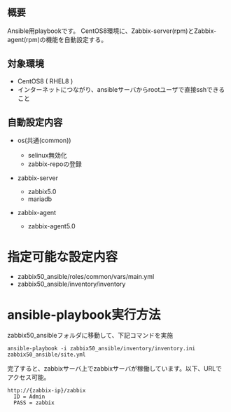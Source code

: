 ## 概要

Ansible用playbookです。
CentOS8環境に、Zabbix-server(rpm)とZabbix-agent(rpm)の機能を自動設定する。


## 対象環境

* CentOS8 ( RHEL8 )
* インターネットにつながり、ansibleサーバからrootユーザで直接sshできること

## 自動設定内容

* os(共通(common))
	+ selinux無効化
	+ zabbix-repoの登録

* zabbix-server
	+ zabbix5.0
	+ mariadb

* zabbix-agent
	+ zabbix-agent5.0

# 指定可能な設定内容

* zabbix50_ansible/roles/common/vars/main.yml
* zabbix50_ansible/inventory/inventory


# ansible-playbook実行方法

zabbix50_ansibleフォルダに移動して、下記コマンドを実施

```
ansible-playbook -i zabbix50_ansible/inventory/inventory.ini zabbix50_ansible/site.yml
```

完了すると、zabbixサーバ上でzabbixサーバが稼働しています。以下、URLでアクセス可能。

```
http://{zabbix-ip}/zabbix
  ID = Admin
  PASS = zabbix
```
